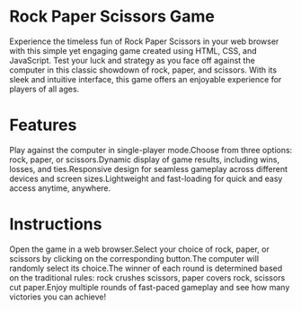 # Rock Paper Scissors Game

Experience the timeless fun of Rock Paper Scissors in your web browser with this simple yet engaging game created using HTML, CSS, and JavaScript. Test your luck and strategy as you face off against the computer in this classic showdown of rock, paper, and scissors. With its sleek and intuitive interface, this game offers an enjoyable experience for players of all ages.

# Features

Play against the computer in single-player mode.Choose from three options: rock, paper, or scissors.Dynamic display of game results, including wins, losses, and ties.Responsive design for seamless gameplay across different devices and screen sizes.Lightweight and fast-loading for quick and easy access anytime, anywhere.

# Instructions

Open the game in a web browser.Select your choice of rock, paper, or scissors by clicking on the corresponding button.The computer will randomly select its choice.The winner of each round is determined based on the traditional rules: rock crushes scissors, paper covers rock, scissors cut paper.Enjoy multiple rounds of fast-paced gameplay and see how many victories you can achieve!